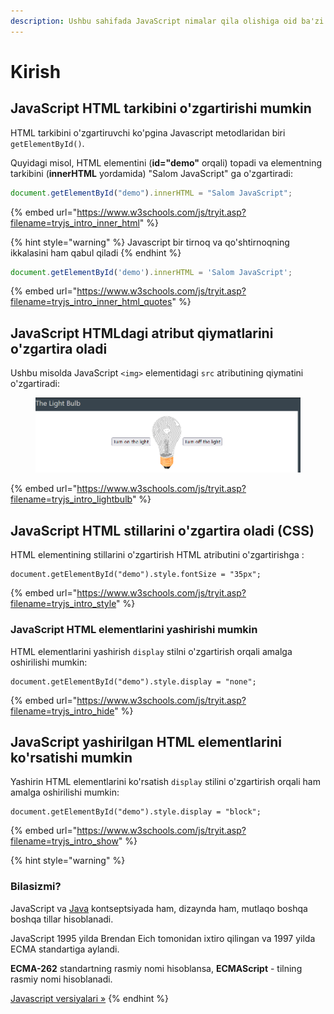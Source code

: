 ```yaml
---
description: Ushbu sahifada JavaScript nimalar qila olishiga oid ba'zi misollar mavjud.
---
```


# Kirish

## JavaScript HTML tarkibini o'zgartirishi mumkin

HTML tarkibini o'zgartiruvchi ko'pgina Javascript metodlaridan biri `getElementById()`.

Quyidagi misol, HTML elementini (**id="demo"** orqali) topadi va elementning tarkibini (**innerHTML** yordamida) "Salom JavaScript" ga o'zgartiradi:

```javascript
document.getElementById("demo").innerHTML = "Salom JavaScript";
```

{% embed url="https://www.w3schools.com/js/tryit.asp?filename=tryjs_intro_inner_html" %}

{% hint style="warning" %}
Javascript bir tirnoq va qo'shtirnoqning ikkalasini ham qabul qiladi
{% endhint %}

```javascript
document.getElementById('demo').innerHTML = 'Salom JavaScript';
```

{% embed url="https://www.w3schools.com/js/tryit.asp?filename=tryjs_intro_inner_html_quotes" %}

## JavaScript HTMLdagi atribut qiymatlarini o'zgartira oladi

Ushbu misolda JavaScript `<img>` elementidagi `src` atributining qiymatini o'zgartiradi:

<figure><img src="../../.gitbook/assets/image (15).png" alt=""><figcaption></figcaption></figure>

{% embed url="https://www.w3schools.com/js/tryit.asp?filename=tryjs_intro_lightbulb" %}

## JavaScript HTML stillarini o'zgartira oladi (CSS)

HTML elementining stillarini o'zgartirish HTML atributini o'zgartirishga :

```
document.getElementById("demo").style.fontSize = "35px";
```

{% embed url="https://www.w3schools.com/js/tryit.asp?filename=tryjs_intro_style" %}

### JavaScript HTML elementlarini yashirishi mumkin

HTML elementlarini yashirish `display` stilni o'zgartirish orqali amalga oshirilishi mumkin:

```
document.getElementById("demo").style.display = "none";
```

{% embed url="https://www.w3schools.com/js/tryit.asp?filename=tryjs_intro_hide" %}

## JavaScript yashirilgan HTML elementlarini ko'rsatishi mumkin

Yashirin HTML elementlarini ko'rsatish `display` stilini o'zgartirish orqali ham amalga oshirilishi mumkin:

```
document.getElementById("demo").style.display = "block";
```

{% embed url="https://www.w3schools.com/js/tryit.asp?filename=tryjs_intro_show" %}

{% hint style="warning" %}
### Bilasizmi?

JavaScript va [Java](https://www-w3schools-com.translate.goog/java/default.asp?\_x\_tr\_sl=en&\_x\_tr\_tl=uz&\_x\_tr\_hl=en&\_x\_tr\_pto=wapp) kontseptsiyada ham, dizaynda ham, mutlaqo boshqa boshqa tillar hisoblanadi.

JavaScript 1995 yilda Brendan Eich tomonidan ixtiro qilingan va 1997 yilda ECMA standartiga aylandi.

**ECMA-262** standartning rasmiy nomi hisoblansa, **ECMAScript** - tilning rasmiy nomi hisoblanadi.

[Javascript versiyalari »](../js-versiyalari/js-versiyalari.md)
{% endhint %}
